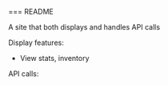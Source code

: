 === README

A site that both displays and handles API calls

Display features:
- View stats, inventory

API calls:
